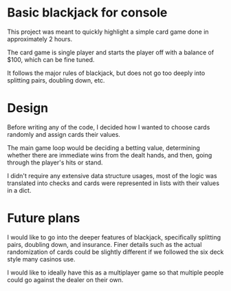 # Basic blackjack for console

This project was meant to quickly highlight a simple card game done in approximately 2 hours.

The card game is single player and starts the player off with a balance of $100, which can be fine tuned.

It follows the major rules of blackjack, but does not go too deeply into splitting pairs, doubling down, etc.

# Design

Before writing any of the code, I decided how I wanted to choose cards randomly and assign cards their values.

The main game loop would be deciding a betting value, determining whether there are immediate wins from the dealt hands, and then, going through the player's hits or stand.

I didn't require any extensive data structure usages, most of the logic was translated into checks and cards were represented in lists with their values in a dict.

# Future plans

I would like to go into the deeper features of blackjack, specifically splitting pairs, doubling down, and insurance. Finer details such as the actual randomization of cards could be slightly different if we followed the six deck style many casinos use.

I would like to ideally have this as a multiplayer game so that multiple people could go against the dealer on their own.
